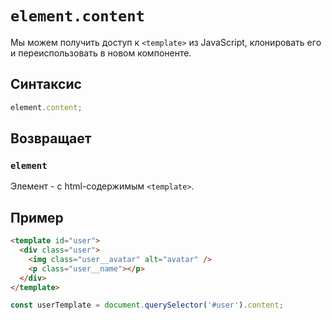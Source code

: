 # `element.content`

Мы можем получить доступ к `<template>` из JavaScript, клонировать его и переиспользовать в новом компоненте.

## Синтаксис

```js
element.content;
```

## Возвращает

### `element`

Элемент - с html-содержимым `<template>`.

## Пример

```html
<template id="user">
  <div class="user">
    <img class="user__avatar" alt="avatar" />
    <p class="user__name"></p>
  </div>
</template>
```

```js
const userTemplate = document.querySelector('#user').content;
```
